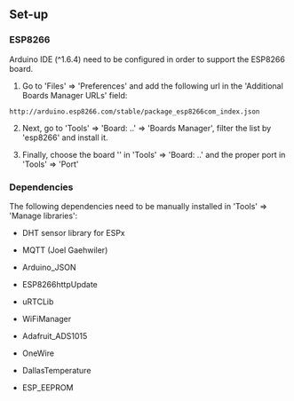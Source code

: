 ## Set-up

### ESP8266

Arduino IDE (^1.6.4) need to be configured in order to support the ESP8266 board.

1. Go to 'Files' => 'Preferences' and add the following url in the 'Additional Boards Manager URLs' field:

```
http://arduino.esp8266.com/stable/package_esp8266com_index.json
```

2. Next, go to 'Tools' => 'Board: ..' => 'Boards Manager', filter the list by 'esp8266' and install it.

3. Finally, choose the board '' in 'Tools' => 'Board: ..' and the proper port in 'Tools' => 'Port'

### Dependencies

The following dependencies need to be manually installed in 'Tools' => 'Manage libraries':

- DHT sensor library for ESPx

- MQTT (Joel Gaehwiler)

- Arduino_JSON

- ESP8266httpUpdate

- uRTCLib

- WiFiManager

- Adafruit_ADS1015

- OneWire

- DallasTemperature

- ESP_EEPROM